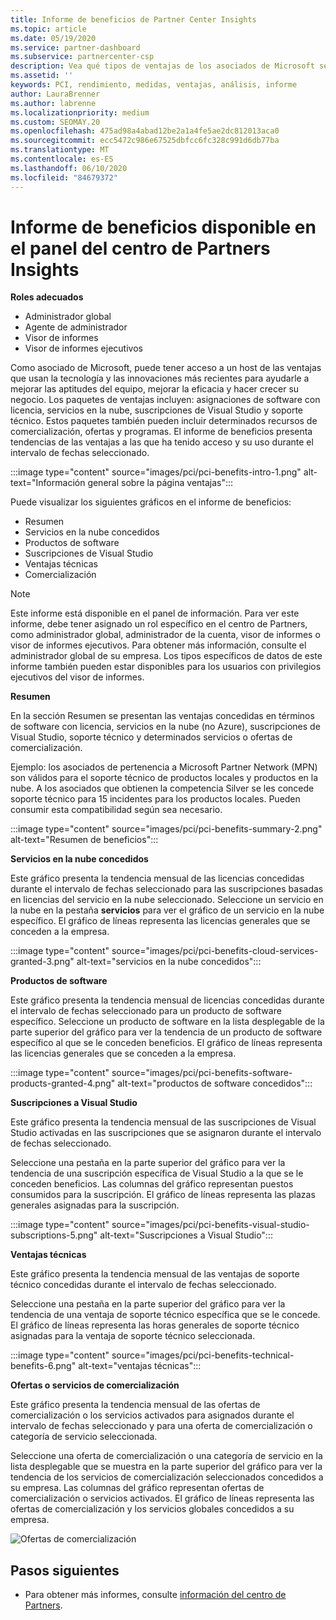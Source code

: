 ```yaml
---
title: Informe de beneficios de Partner Center Insights
ms.topic: article
ms.date: 05/19/2020
ms.service: partner-dashboard
ms.subservice: partnercenter-csp
description: Vea qué tipos de ventajas de los asociados de Microsoft se le han concedido para ayudar a crecer su negocio, mejorar la eficacia y mejorar los conocimientos del equipo.
ms.assetid: ''
keywords: PCI, rendimiento, medidas, ventajas, análisis, informe
author: LauraBrenner
ms.author: labrenne
ms.localizationpriority: medium
ms.custom: SEOMAY.20
ms.openlocfilehash: 475ad98a4abad12be2a1a4fe5ae2dc812013aca0
ms.sourcegitcommit: ecc5472c986e67525dbfcc6fc328c991d6db77ba
ms.translationtype: MT
ms.contentlocale: es-ES
ms.lasthandoff: 06/10/2020
ms.locfileid: "84679372"
---
```

# <a name="benefits-report-available-from-the-partner-center-insights-dashboard"></a>Informe de beneficios disponible en el panel del centro de Partners Insights

**Roles adecuados**

- Administrador global
- Agente de administrador
- Visor de informes
- Visor de informes ejecutivos

Como asociado de Microsoft, puede tener acceso a un host de las ventajas que usan la tecnología y las innovaciones más recientes para ayudarle a mejorar las aptitudes del equipo, mejorar la eficacia y hacer crecer su negocio. Los paquetes de ventajas incluyen: asignaciones de software con licencia, servicios en la nube, suscripciones de Visual Studio y soporte técnico. Estos paquetes también pueden incluir determinados recursos de comercialización, ofertas y programas. El informe de beneficios presenta tendencias de las ventajas a las que ha tenido acceso y su uso durante el intervalo de fechas seleccionado.

:::image type="content" source="images/pci/pci-benefits-intro-1.png" alt-text="Información general sobre la página ventajas":::

Puede visualizar los siguientes gráficos en el informe de beneficios:

- Resumen
- Servicios en la nube concedidos
- Productos de software
- Suscripciones de Visual Studio
- Ventajas técnicas
- Comercialización

 > [!NOTE]
 > Este informe está disponible en el panel de información. Para ver este informe, debe tener asignado un rol específico en el centro de Partners, como administrador global, administrador de la cuenta, visor de informes o visor de informes ejecutivos. Para obtener más información, consulte el administrador global de su empresa. Los tipos específicos de datos de este informe también pueden estar disponibles para los usuarios con privilegios ejecutivos del visor de informes.

**Resumen**

En la sección Resumen se presentan las ventajas concedidas en términos de software con licencia, servicios en la nube (no Azure), suscripciones de Visual Studio, soporte técnico y determinados servicios o ofertas de comercialización.

Ejemplo: los asociados de pertenencia a Microsoft Partner Network (MPN) son válidos para el soporte técnico de productos locales y productos en la nube. A los asociados que obtienen la competencia Silver se les concede soporte técnico para 15 incidentes para los productos locales. Pueden consumir esta compatibilidad según sea necesario. 

:::image type="content" source="images/pci/pci-benefits-summary-2.png" alt-text="Resumen de beneficios":::

**Servicios en la nube concedidos**

Este gráfico presenta la tendencia mensual de las licencias concedidas durante el intervalo de fechas seleccionado para las suscripciones basadas en licencias del servicio en la nube seleccionado.
Seleccione un servicio en la nube en la pestaña **servicios** para ver el gráfico de un servicio en la nube específico. El gráfico de líneas representa las licencias generales que se conceden a la empresa.

:::image type="content" source="images/pci/pci-benefits-cloud-services-granted-3.png" alt-text="servicios en la nube concedidos":::

**Productos de software**

Este gráfico presenta la tendencia mensual de licencias concedidas durante el intervalo de fechas seleccionado para un producto de software específico. Seleccione un producto de software en la lista desplegable de la parte superior del gráfico para ver la tendencia de un producto de software específico al que se le conceden beneficios. El gráfico de líneas representa las licencias generales que se conceden a la empresa.

:::image type="content" source="images/pci/pci-benefits-software-products-granted-4.png" alt-text="productos de software concedidos":::

**Suscripciones a Visual Studio**

Este gráfico presenta la tendencia mensual de las suscripciones de Visual Studio activadas en las suscripciones que se asignaron durante el intervalo de fechas seleccionado.

Seleccione una pestaña en la parte superior del gráfico para ver la tendencia de una suscripción específica de Visual Studio a la que se le conceden beneficios. Las columnas del gráfico representan puestos consumidos para la suscripción. El gráfico de líneas representa las plazas generales asignadas para la suscripción.

:::image type="content" source="images/pci/pci-benefits-visual-studio-subscriptions-5.png" alt-text="Suscripciones a Visual Studio":::

**Ventajas técnicas**

Este gráfico presenta la tendencia mensual de las ventajas de soporte técnico concedidas durante el intervalo de fechas seleccionado.

Seleccione una pestaña en la parte superior del gráfico para ver la tendencia de una ventaja de soporte técnico específica que se le concede. El gráfico de líneas representa las horas generales de soporte técnico asignadas para la ventaja de soporte técnico seleccionada.

:::image type="content" source="images/pci/pci-benefits-technical-benefits-6.png" alt-text="ventajas técnicas":::

**Ofertas o servicios de comercialización**

Este gráfico presenta la tendencia mensual de las ofertas de comercialización o los servicios activados para asignados durante el intervalo de fechas seleccionado y para una oferta de comercialización o categoría de servicio seleccionada.

Seleccione una oferta de comercialización o una categoría de servicio en la lista desplegable que se muestra en la parte superior del gráfico para ver la tendencia de los servicios de comercialización seleccionados concedidos a su empresa. Las columnas del gráfico representan ofertas de comercialización o servicios activados. El gráfico de líneas representa las ofertas de comercialización y los servicios globales concedidos a su empresa.

![Ofertas de comercialización](images/pci/pci-benefits-go-to-market-7.png)

## <a name="next-steps"></a>Pasos siguientes

- Para obtener más informes, consulte [información del centro de Partners](partner-center-insights.md).
